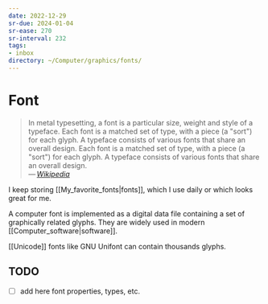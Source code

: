 ```yaml
---
date: 2022-12-29
sr-due: 2024-01-04
sr-ease: 270
sr-interval: 232
tags:
- inbox
directory: ~/Computer/graphics/fonts/
---
```


# Font

> In metal typesetting, a font is a particular size, weight and style of a
> typeface. Each font is a matched set of type, with a piece (a "sort") for each
> glyph. A typeface consists of various fonts that share an overall design. Each
> font is a matched set of type, with a piece (a "sort") for each glyph. A
> typeface consists of various fonts that share an overall design.\
> — <cite>[Wikipedia](https://en.wikipedia.org/wiki/Font)</cite>

I keep storing [[My_favorite_fonts|fonts]], which I use daily or which looks
great for me.

A computer font is implemented as a digital data file containing a set of
graphically related glyphs. They are widely used in modern
[[Computer_software|software]].

[[Unicode]] fonts like GNU Unifont can contain thousands glyphs.

## TODO

- [ ] add here font properties, types, etc.

